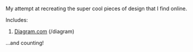 My attempt at recreating the super cool pieces of design that I find online.

Includes:

1. [Diagram.com](https://diagram.com) (/diagram)

...and counting!
